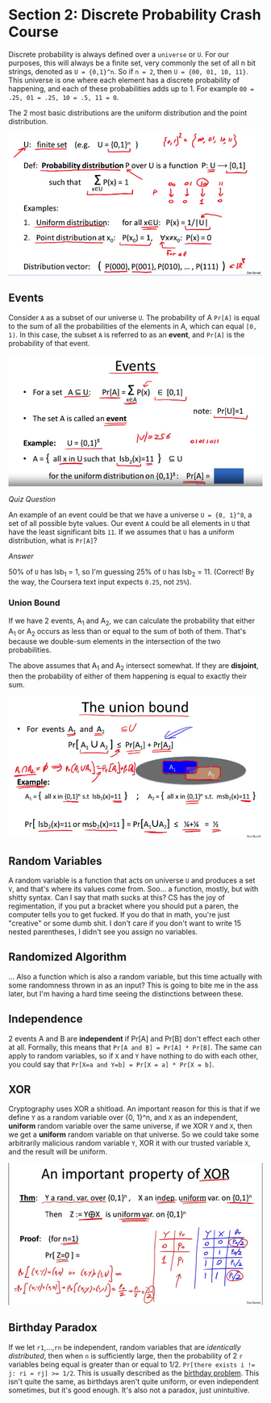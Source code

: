 # Section 2: Discrete Probability Crash Course

Discrete probability is always defined over a `universe` or `U`. For our purposes, this will always be a finite set, very commonly the set of all n bit strings, denoted as `U = {0,1}^n`. So if `n = 2`, then `U = {00, 01, 10, 11}`. This universe is one where each element has a discrete probability of happening, and each of these probabilities adds up to 1. For example `00 = .25, 01 = .25, 10 = .5, 11 = 0`.

The 2 most basic distributions are the uniform distribution and the point distribution.

![Alt text](probability-distribution.png)

## Events

Consider `A` as a subset of our universe `U`. The probability of A `Pr[A]` is equal to the sum of all the probabilities of the elements in A, which can equal `[0, 1)`. In this case, the subset `A` is referred to as an **event**, and `Pr[A]` is the probability of that event.

![Alt text](events.png)

*Quiz Question*

An example of an event could be that we have a universe `U = {0, 1}^8`, a set of all possible byte values. Our event `A` could be all elements in `U` that have the least significant bits `11`. If we assumes that `U` has a uniform distribution, what is `Pr[A]`?

*Answer*

50% of `U` has lsb<sub>1</sub> = 1, so I'm guessing 25% of `U` has lsb<sub>2</sub> = 11. (Correct! By the way, the Coursera text input expects `0.25`, not `25%`).

### Union Bound

If we have 2 events, A<sub>1</sub> and A<sub>2</sub>, we can calculate the probability that either A<sub>1</sub> or A<sub>2</sub> occurs as less than or equal to the sum of both of them. That's because we double-sum elements in the intersection of the two probabilities.

The above assumes that A<sub>1</sub> and A<sub>2</sub> intersect somewhat. If they are **disjoint**, then the probability of either of them happening is equal to exactly their sum.

![Alt text](union-bound.png)

## Random Variables

A random variable is a function that acts on universe `U` and produces a set `V`, and that's where its values come from. Soo... a function, mostly, but with shitty syntax. Can I say that math sucks at this? CS has the joy of regimentation, if you put a bracket where you should put a paren, the computer tells you to get fucked. If you do that in math, you're just "creative" or some dumb shit. I don't care if you don't want to write 15 nested parentheses, I didn't see you assign no variables.

## Randomized Algorithm

... Also a function which is also a random variable, but this time actually with some randomness thrown in as an input? This is going to bite me in the ass later, but I'm having a hard time seeing the distinctions between these.

## Independence

2 events A and B are **independent** if Pr[A] and Pr[B] don't effect each other at all. Formally, this means that `Pr[A and B] = Pr[A] * Pr[B]`. The same can apply to random variables, so if `X` and `Y` have nothing to do with each other, you could say that `Pr[X=a and Y=b] = Pr[X = a] * Pr[X = b]`.

## XOR

Cryptography uses XOR a shitload. An important reason for this is that if we define `Y` as a random variable over {0, 1}^n, and `X` as an independent, **uniform** random variable over the same universe, if we XOR `Y` and `X`, then we get a **uniform** random variable on that universe. So we could take some arbitrarily malicious random variable `Y`, XOR it with our trusted variable `X`, and the result will be uniform.

![Alt text](xor.png)

## Birthday Paradox

If we let `r1`,...,`rn` be independent, random variables that are *identically distributed*, then when `n` is sufficiently large, then the probability of 2 `r` variables being equal is greater than or equal to 1/2. `Pr[there exists i != j: ri = rj] >= 1/2`. This is usually described as the [birthday problem](https://en.wikipedia.org/wiki/Birthday_problem). This isn't quite the same, as birthdays aren't quite uniform, or even independent sometimes, but it's good enough. It's also not a paradox, just unintuitive.

